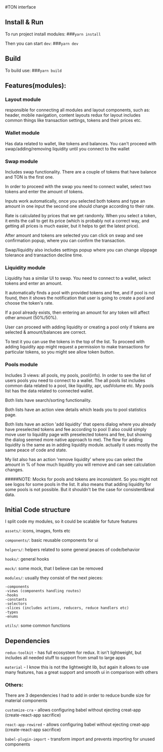 #TON  interface

## Install & Run
To run project install modules:
###`yarn install`

Then you can start `dev`:
###`yarn dev`

## Build
To build use: 
###`yarn build`


## Features(modules):


### Layout module
responsible for connecting all modules and layout components, such as: header, mobile navigation, content layouts
redux for layout includes common things like transaction settings, tokens and their prices etc.

### Wallet module
Has data related to wallet, like tokens and balances. 
You can't proceed with swap/adding/removing liquidity until you connect to the wallet

### Swap module
Includes swap functionality. There are a couple of tokens that have balance and TON is the first one.

In order to proceed with the swap you need to connect wallet, select two tokens and enter the amount of tokens.

Inputs work automatically, once you selected both tokens and type an amount in one input the second one should change according to their rate.

Rate is calculated by prices that we get randomly. When you select a token, it emits the call to get its price (which is probably not a correct way, and getting all prices is much easier, but it helps to get the latest price).

After amount and tokens are selected you can click on swap and see confirmation popup, where you can confirm the transaction.

Swap/liquidity also includes settings popup where you can change slippage tolerance and transaction decline time.

### Liquidity module
Liquidity has a similar UI to swap. You need to connect to a wallet, select tokens and enter an amount.

It automatically finds a pool with provided tokens and fee, and if pool is not found, then it shows the notification that user is going to create a pool and choose the token's rate.

If a pool already exists, then entering an amount for any token will affect other amount (50%/50%).

User can proceed with adding liquidity or creating a pool only if tokens are selected & amount/balances are correct.

To test it you can use the tokens in the top of the list. To proceed with adding liquidity app might request a permission to make transactions for particular tokens, so you might see allow token button.

### Pools module
Includes 3 views: all pools, my pools, pool(info). In order to see the list of users pools you need to connect to a wallet.
The all pools list includes common data related to a pool, like liquidity, apr, usdVolume etc. My pools list has the data related to connected wallet.

Both lists have search/sorting functionality.

Both lists have an action view details which leads you to pool statistics page.

Both lists have an action 'add liquidity' that opens dialog where you already have preselected tokens and fee according to pool (I also could simply move user to liquidity page with preselected tokens and fee, but showing the dialog seemed more native approach to me).
The flow for adding liquidity is the same as in adding liquidity module. actually it uses mostly the same peace of code and state.


My list also has an action 'remove liquidity' where you can select the amount in % of how much liquidity you will remove and can see calculation changes.

#####NOTE: 
Mocks for pools and tokens are inconsistent. So you might not see logos for some pools in the list. It also means that adding liquidity for some pools is not possible.
But it shouldn't be the case for consistent&real data.


## Initial Code structure
I split code my modules, so it could be scalable for future features

`assets/`: icons, images, fonts etc

`components/`: basic reusable components for ui

`helpers/`: helpers related to some general peaces of code/behavior

`hooks/`: general hooks

`mock/`: some mock, that I believe can be removed

`modules/`: usually they consist of the next pieces:
```
-components
-views (components handling routes)
-hooks
-constants
-selectors
-slices (includes actions, reducers, reduce handlers etc)
-types
-enums
```

`utils/`: some common functions

## Dependencies
`redux-toolkit` - has full ecosystem for redux. It isn't lightweight, but includes all needed stuff to support from small to large apps

`material`  - I know this is not the lightweight lib, but again it allows to use many features, has a great support and smooth ui in comparison with others


### Others:
There are 3 dependencies I had to add in order to reduce bundle size for material components

`customize-cra` - allows configuring babel without ejecting creat-app (create-react-app sacrifice) 

`react-app-rewired` - allows configuring babel without ejecting creat-app (create-react-app sacrifice)

`babel-plugin-import` - transform import and prevents importing for unused components

